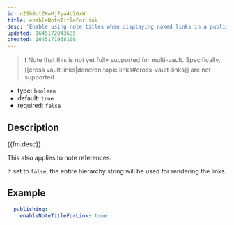 ```yaml
---
id: nISb8ctZKwMj7ya4U2GxW
title: enableNoteTitleForLink
desc: 'Enable using note titles when displaying naked links in a published note.'
updated: 1645172043635
created: 1645171968108
---
```


> ❗ Note that this is not yet fully supported for multi-vault. Specifically, [[cross vault links|dendron.topic.links#cross-vault-links]] are not supported.

- type: `boolean`
- default: `true` 
- required: `false`

## Description
{{fm.desc}}

This also applies to note references. 

If set to `false`, the entire hierarchy string will be used for rendering the links.

## Example

```yml
  publishing:
    enableNoteTitleForLink: true
```